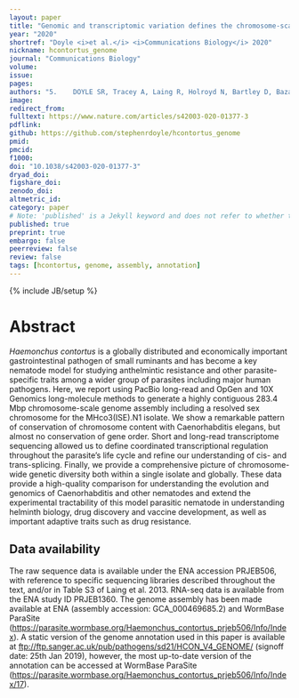 ```yaml
---
layout: paper
title: "Genomic and transcriptomic variation defines the chromosome-scale assembly of Haemonchus contortus, a model gastrointestinal worm"
year: "2020"
shortref: "Doyle <i>et al.</i> <i>Communications Biology</i> 2020"
nickname: hcontortus_genome
journal: "Communications Biology"
volume: 
issue:
pages: 
authors: "5.	DOYLE SR, Tracey A, Laing R, Holroyd N, Bartley D, Bazant W, Beasley H, Beech R, Britton C, Brooks K, Chaudhry U, Maitland K, Martinelli A, Noonan JD, Paulini M, Quail MA, Redman E, Rodgers FH, Sallé G, Shabbir MZ, Sankaranarayanan G, Wit J, Howe KL, Sargison N, Devaney E, Berriman M, Gilleard JS, Cotton JA"
image:
redirect_from: 
fulltext: https://www.nature.com/articles/s42003-020-01377-3 
pdflink: 
github: https://github.com/stephenrdoyle/hcontortus_genome
pmid: 
pmcid: 
f1000: 
doi: "10.1038/s42003-020-01377-3"
dryad_doi:
figshare_doi: 
zenodo_doi: 
altmetric_id: 
category: paper
# Note: 'published' is a Jekyll keyword and does not refer to whether the paper is published, but rather to whether this Markdown should be part of the rendered site.
published: true
preprint: true
embargo: false	
peerreview: false
review: false
tags: [hcontortus, genome, assembly, annotation]
---
```

{% include JB/setup %}

# Abstract 

*Haemonchus contortus* is a globally distributed and economically important gastrointestinal pathogen of small ruminants and has become a key nematode model for studying anthelmintic resistance and other parasite-specific traits among a wider group of parasites including major human pathogens. Here, we report using PacBio long-read and OpGen and 10X Genomics long-molecule methods to generate a highly contiguous 283.4 Mbp chromosome-scale genome assembly including a resolved sex chromosome for the MHco3(ISE).N1 isolate. We show a remarkable pattern of conservation of chromosome content with Caenorhabditis elegans, but almost no conservation of gene order. Short and long-read transcriptome sequencing allowed us to define coordinated transcriptional regulation throughout the parasite’s life cycle and refine our understanding of cis- and trans-splicing. Finally, we provide a comprehensive picture of chromosome-wide genetic diversity both within a single isolate and globally. These data provide a high-quality comparison for understanding the evolution and genomics of Caenorhabditis and other nematodes and extend the experimental tractability of this model parasitic nematode in understanding helminth biology, drug discovery and vaccine development, as well as important adaptive traits such as drug resistance.

## Data availability

The raw sequence data is available under the ENA accession PRJEB506, with reference to specific sequencing libraries described throughout the text, and/or in Table S3 of Laing et al. 2013. RNA-seq data is available from the ENA study ID PRJEB1360. The genome assembly has been made available at ENA (assembly accession: GCA_000469685.2) and WormBase ParaSite (https://parasite.wormbase.org/Haemonchus_contortus_prjeb506/Info/Index). A static version of the genome annotation used in this paper is available at ftp://ftp.sanger.ac.uk/pub/pathogens/sd21/HCON_V4_GENOME/ (signoff date: 25th Jan 2019), however, the most up-to-date version of the annotation can be accessed at WormBase ParaSite (https://parasite.wormbase.org/Haemonchus_contortus_prjeb506/Info/Index/17).
